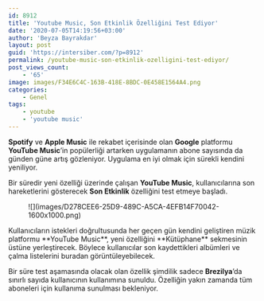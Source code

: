 ```yaml
---
id: 8912
title: 'Youtube Music, Son Etkinlik Özelliğini Test Ediyor'
date: '2020-07-05T14:19:56+03:00'
author: 'Beyza Bayrakdar'
layout: post
guid: 'https://intersiber.com/?p=8912'
permalink: /youtube-music-son-etkinlik-ozelligini-test-ediyor/
post_views_count:
    - '65'
image: images/F34E6C4C-163B-418E-8BDC-0E458E1564A4.png
categories:
    - Genel
tags:
    - youtube
    - 'youtube music'
---
```


**Spotify** ve **Apple Music** ile rekabet içerisinde olan **Google** platformu **YouTube Music**’in popülerliği artarken uygulamanın abone sayısında da günden güne artış gözleniyor. Uygulama en iyi olmak için sürekli kendini yeniliyor.

Bir süredir yeni özelliği üzerinde çalışan **YouTube Music**, kullanıcılarına son hareketlerini gösterecek **Son Etkinlik** özelliğini test etmeye başladı.

<figure class="wp-block-image size-large">![](images/D278CEE6-25D9-489C-A5CA-4EFB14F70042-1600x1000.png)</figure>Kullanıcıların istekleri doğrultusunda her geçen gün kendini geliştiren müzik platformu **YouTube Music**, yeni özelliğini **Kütüphane** sekmesinin üstüne yerleştirecek. Böylece kullanıcılar son kaydettikleri albümleri ve çalma listelerini buradan görüntüleyebilecek.

Bir süre test aşamasında olacak olan özellik şimdilik sadece **Brezilya**’da sınırlı sayıda kullanıcının kullanımına sunuldu. Özelliğin yakın zamanda tüm aboneleri için kullanıma sunulması bekleniyor.